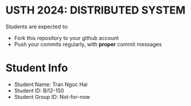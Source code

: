 USTH 2024: DISTRIBUTED SYSTEM
=====================================================

Students are expected to:
* Fork this repository to your github account
* Push your commits regularly, with **proper** commit messages


Student Info
=========================

* Student Name: Tran Ngoc Hai
* Student ID: Bi12-150
* Student Group ID: Not-for-now
